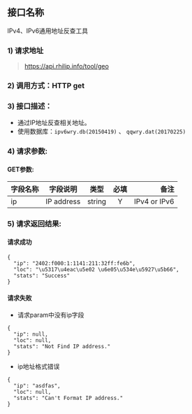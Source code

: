 
## 接口名称
IPv4、IPv6通用地址反查工具

### 1) 请求地址

> https://api.rhilip.info/tool/geo

### 2) 调用方式：HTTP get

### 3) 接口描述：

* 通过IP地址反查相关地址。
* 使用数据库：`ipv6wry.db(20150419)` 、 `qqwry.dat(20170225)`

### 4) 请求参数:

#### GET参数:
|字段名称       |字段说明         |类型            |必填            |备注     |
| -------------|:--------------:|:--------------:|:--------------:| ------:|
|ip|IP address|string|Y|IPv4 or IPv6|


### 5) 请求返回结果:

#### 请求成功
```
{
  "ip": "2402:f000:1:1141:211:32ff:fe6b",
  "loc": "\u5317\u4eac\u5e02 \u6e05\u534e\u5927\u5b66",
  "stats": "Success"
}
```
#### 请求失败
- 请求param中没有ip字段

```
{
  "ip": null,
  "loc": null,
  "stats": "Not Find IP address."
}
```

- ip地址格式错误

```
{
  "ip": "asdfas",
  "loc": null,
  "stats": "Can't Format IP address."
}
```

